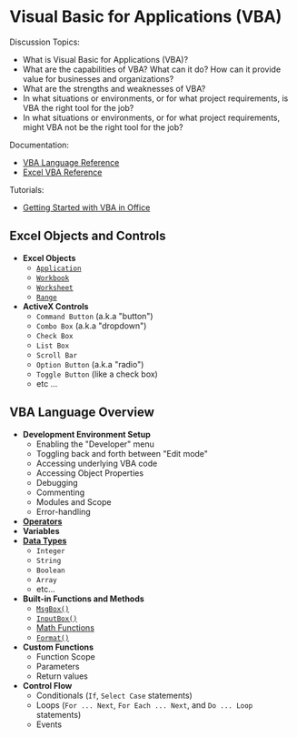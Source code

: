 # Visual Basic for Applications (VBA)

Discussion Topics:

  + What is Visual Basic for Applications (VBA)?
  + What are the capabilities of VBA? What can it do? How can it provide value for businesses and organizations?
  + What are the strengths and weaknesses of VBA?
  + In what situations or environments, or for what project requirements, is VBA the right tool for the job?
  + In what situations or environments, or for what project requirements, might VBA not be the right tool for the job?

Documentation:

  + [VBA Language Reference](https://msdn.microsoft.com/en-us/vba/vba-language-reference)
  + [Excel VBA Reference](https://msdn.microsoft.com/en-us/vba/vba-excel)

Tutorials:

  + [Getting Started with VBA in Office](https://msdn.microsoft.com/en-us/vba/office-shared-vba/articles/getting-started-with-vba-in-office)

## Excel Objects and Controls

  + **Excel Objects**
    + [`Application`](https://msdn.microsoft.com/en-us/vba/excel-vba/articles/application-object-excel)
    + [`Workbook`](https://msdn.microsoft.com/en-us/vba/excel-vba/articles/workbook-object-excel)
    + [`Worksheet`](https://msdn.microsoft.com/en-us/vba/excel-vba/articles/worksheet-object-excel)
    + [`Range`](https://msdn.microsoft.com/en-us/vba/excel-vba/articles/range-object-excel)
  + **ActiveX Controls**
    + `Command Button` (a.k.a "button")
    + `Combo Box` (a.k.a "dropdown")
    + `Check Box`
    + `List Box`
    + `Scroll Bar`
    + `Option Button` (a.k.a "radio")
    + `Toggle Button` (like a check box)
    + etc ...

## VBA Language Overview

  + **Development Environment Setup**
    + Enabling the "Developer" menu
    + Toggling back and forth between "Edit mode"
    + Accessing underlying VBA code
    + Accessing Object Properties
    + Debugging
    + Commenting
    + Modules and Scope
    + Error-handling
  + [**Operators**](https://msdn.microsoft.com/en-us/library/aa338163.aspx)
  + **Variables**
  + [**Data Types**](https://msdn.microsoft.com/en-us/vba/language-reference-vba/articles/data-types)
    + `Integer`
    + `String`
    + `Boolean`
    + `Array`
    + etc...
  + **Built-in Functions and Methods**
    + [`MsgBox()`](https://msdn.microsoft.com/en-us/library/aa445082.aspx)
    + [`InputBox()`](https://msdn.microsoft.com/en-us/vba/excel-vba/articles/application-inputbox-method-excel)
    + [Math Functions](https://msdn.microsoft.com/en-us/library/aa445143.aspx)
    + [`Format()`](https://msdn.microsoft.com/en-us/vba/language-reference-vba/articles/format-function-visual-basic-for-applications)
  + **Custom Functions**
    + Function Scope
    + Parameters
    + Return values
  + **Control Flow**
    + Conditionals (`If`, `Select Case` statements)
    + Loops (`For ... Next`, `For Each ... Next`, and `Do ... Loop` statements)
    + Events

